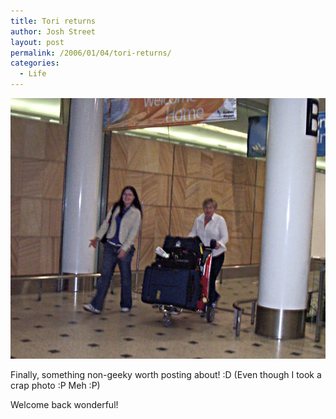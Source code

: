 ```yaml
---
title: Tori returns
author: Josh Street
layout: post
permalink: /2006/01/04/tori-returns/
categories:
  - Life
---
```

![Tori and her mum walking into the Arrivals area at Sydney International Airport][1]

Finally, something non-geeky worth posting about! :D (Even though I took a crap photo :P Meh :P)

Welcome back wonderful!

 [1]: /blog/wp-content/2006/01/toriairport.jpg